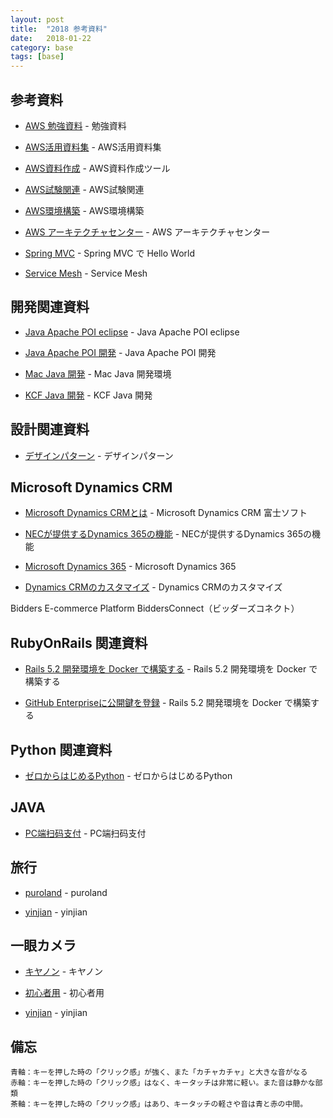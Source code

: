 ```yaml
---
layout: post
title:  "2018 参考資料"
date:   2018-01-22
category: base
tags: [base]
---
```


## 参考資料

- [AWS 勉強資料](https://qiita.com/hiroshik1985/items/6433d5de97ac55fedfde) - 勉強資料

- [AWS活用資料集](https://aws.amazon.com/jp/aws-jp-introduction/) - AWS活用資料集

- [AWS資料作成](https://cacoo.com/ja/) - AWS資料作成ツール

- [AWS試験関連](https://aws.koiwaclub.com/) - AWS試験関連

- [AWS環境構築](https://qiita.com/tiwu_official/items/220e00c9a18c6c8adb54#_reference-baf5c073462282e837ca) - AWS環境構築

- [AWS アーキテクチャセンター](https://aws.amazon.com/jp/architecture/) - AWS アーキテクチャセンター

- [Spring MVC](http://etc9.hatenablog.com/entry/2018/05/14/223109) - Spring MVC で Hello World

- [Service Mesh](https://my.oschina.net/u/3771478/blog/1796177) - Service Mesh

## 開発関連資料

- [Java Apache POI eclipse](http://azuki-milk.hatenablog.com/entry/2015/11/11/143853) - Java Apache POI eclipse

- [Java Apache POI 開発](https://github.com/apache/poi/tree/trunk/src/java/org/apache/poi/ss/formula/functions) - Java Apache POI 開発

- [Mac Java 開発](https://www.jianshu.com/p/69da7e503239) - Mac Java 開発環境

- [KCF Java 開発](https://kcf-developers.hatenablog.jp/) - KCF Java 開発

## 設計関連資料
- [デザインパターン](https://thinkit.co.jp/article/13182) - デザインパターン

## Microsoft Dynamics CRM

- [Microsoft Dynamics CRMとは](https://www.fsi-ms-solution.jp/dynamicscrm/about.html) - Microsoft Dynamics CRM 富士ソフト

- [NECが提供するDynamics 365の機能](http://jpn.nec.com/solution/mssolutions/data/crm.html) - NECが提供するDynamics 365の機能

- [Microsoft Dynamics 365](https://msdn.microsoft.com/ja-jp/library/hh547453.aspx) - Microsoft Dynamics 365

- [Dynamics CRMのカスタマイズ](https://techinfoofmicrosofttech.osscons.jp/index.php?CRM%E3%81%AE%E3%82%AB%E3%82%B9%E3%82%BF%E3%83%9E%E3%82%A4%E3%82%BA) - Dynamics CRMのカスタマイズ


Bidders E-commerce Platform
BiddersConnect（ビッダーズコネクト）

## RubyOnRails 関連資料

- [Rails 5.2 開発環境を Docker で構築する](http://developer.feedforce.jp/entry/2018/02/11/140012) - Rails 5.2 開発環境を Docker で構築する

- [GitHub Enterpriseに公開鍵を登録](https://help.github.com/articles/adding-a-new-ssh-key-to-your-github-account/) - Rails 5.2 開発環境を Docker で構築する

## Python 関連資料
- [ゼロからはじめるPython](https://news.mynavi.jp/series/zeropython) - ゼロからはじめるPython

## JAVA 
- [PC端扫码支付](https://my.oschina.net/u/3021675/blog/1629945) - PC端扫码支付

## 旅行
- [puroland](https://www.puroland.jp/) - puroland

- [yinjian](http://www.biqudan.com/txt/20277/7601327.html) - yinjian

## 一眼カメラ
- [キヤノン](https://kakakumag.com/camera/?id=12094&lid=at_11964_6) - キヤノン

- [初心者用](https://kakakumag.com/camera/?id=9868) - 初心者用

- [yinjian](http://www.biqudan.com/txt/20277/) - yinjian

## 備忘
~~~
青軸：キーを押した時の「クリック感」が強く、また「カチャカチャ」と大きな音がなる
赤軸：キーを押した時の「クリック感」はなく、キータッチは非常に軽い。また音は静かな部類
茶軸：キーを押した時の「クリック感」はあり、キータッチの軽さや音は青と赤の中間。
~~~
